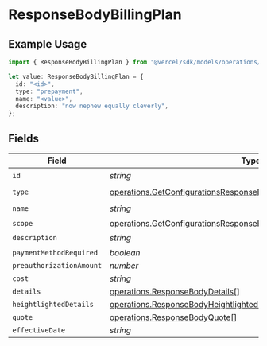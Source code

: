 # ResponseBodyBillingPlan

## Example Usage

```typescript
import { ResponseBodyBillingPlan } from "@vercel/sdk/models/operations/getconfigurations.js";

let value: ResponseBodyBillingPlan = {
  id: "<id>",
  type: "prepayment",
  name: "<value>",
  description: "now nephew equally cleverly",
};
```

## Fields

| Field                                                                                                                                                      | Type                                                                                                                                                       | Required                                                                                                                                                   | Description                                                                                                                                                |
| ---------------------------------------------------------------------------------------------------------------------------------------------------------- | ---------------------------------------------------------------------------------------------------------------------------------------------------------- | ---------------------------------------------------------------------------------------------------------------------------------------------------------- | ---------------------------------------------------------------------------------------------------------------------------------------------------------- |
| `id`                                                                                                                                                       | *string*                                                                                                                                                   | :heavy_check_mark:                                                                                                                                         | N/A                                                                                                                                                        |
| `type`                                                                                                                                                     | [operations.GetConfigurationsResponseBodyIntegrationsResponse200Type](../../models/operations/getconfigurationsresponsebodyintegrationsresponse200type.md) | :heavy_check_mark:                                                                                                                                         | N/A                                                                                                                                                        |
| `name`                                                                                                                                                     | *string*                                                                                                                                                   | :heavy_check_mark:                                                                                                                                         | N/A                                                                                                                                                        |
| `scope`                                                                                                                                                    | [operations.GetConfigurationsResponseBodyScope](../../models/operations/getconfigurationsresponsebodyscope.md)                                             | :heavy_minus_sign:                                                                                                                                         | N/A                                                                                                                                                        |
| `description`                                                                                                                                              | *string*                                                                                                                                                   | :heavy_check_mark:                                                                                                                                         | N/A                                                                                                                                                        |
| `paymentMethodRequired`                                                                                                                                    | *boolean*                                                                                                                                                  | :heavy_minus_sign:                                                                                                                                         | N/A                                                                                                                                                        |
| `preauthorizationAmount`                                                                                                                                   | *number*                                                                                                                                                   | :heavy_minus_sign:                                                                                                                                         | N/A                                                                                                                                                        |
| `cost`                                                                                                                                                     | *string*                                                                                                                                                   | :heavy_minus_sign:                                                                                                                                         | N/A                                                                                                                                                        |
| `details`                                                                                                                                                  | [operations.ResponseBodyDetails](../../models/operations/responsebodydetails.md)[]                                                                         | :heavy_minus_sign:                                                                                                                                         | N/A                                                                                                                                                        |
| `heightlightedDetails`                                                                                                                                     | [operations.ResponseBodyHeightlightedDetails](../../models/operations/responsebodyheightlighteddetails.md)[]                                               | :heavy_minus_sign:                                                                                                                                         | N/A                                                                                                                                                        |
| `quote`                                                                                                                                                    | [operations.ResponseBodyQuote](../../models/operations/responsebodyquote.md)[]                                                                             | :heavy_minus_sign:                                                                                                                                         | N/A                                                                                                                                                        |
| `effectiveDate`                                                                                                                                            | *string*                                                                                                                                                   | :heavy_minus_sign:                                                                                                                                         | N/A                                                                                                                                                        |